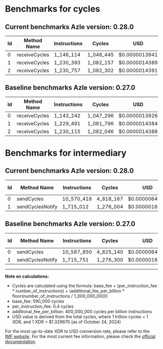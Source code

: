 # Benchmarks for cycles

## Current benchmarks Azle version: 0.28.0

| Id  | Method Name   | Instructions | Cycles    | USD           | USD/Million Calls | Change                          |
| --- | ------------- | ------------ | --------- | ------------- | ----------------- | ------------------------------- |
| 0   | receiveCycles | 1_146_114    | 1_048_445 | $0.0000013941 | $1.39             | <font color="red">+2_872</font> |
| 1   | receiveCycles | 1_230_393    | 1_082_157 | $0.0000014389 | $1.43             | <font color="red">+902</font>   |
| 2   | receiveCycles | 1_230_757    | 1_082_302 | $0.0000014391 | $1.43             | <font color="red">+642</font>   |

## Baseline benchmarks Azle version: 0.27.0

| Id  | Method Name   | Instructions | Cycles    | USD           | USD/Million Calls |
| --- | ------------- | ------------ | --------- | ------------- | ----------------- |
| 0   | receiveCycles | 1_143_242    | 1_047_296 | $0.0000013926 | $1.39             |
| 1   | receiveCycles | 1_229_491    | 1_081_796 | $0.0000014384 | $1.43             |
| 2   | receiveCycles | 1_230_115    | 1_082_046 | $0.0000014388 | $1.43             |

# Benchmarks for intermediary

## Current benchmarks Azle version: 0.28.0

| Id  | Method Name      | Instructions | Cycles    | USD           | USD/Million Calls | Change                             |
| --- | ---------------- | ------------ | --------- | ------------- | ----------------- | ---------------------------------- |
| 0   | sendCycles       | 10_570_418   | 4_818_167 | $0.0000064066 | $6.40             | <font color="green">-17_432</font> |
| 1   | sendCyclesNotify | 1_715_012    | 1_276_004 | $0.0000016967 | $1.69             | <font color="green">-739</font>    |

## Baseline benchmarks Azle version: 0.27.0

| Id  | Method Name      | Instructions | Cycles    | USD           | USD/Million Calls |
| --- | ---------------- | ------------ | --------- | ------------- | ----------------- |
| 0   | sendCycles       | 10_587_850   | 4_825_140 | $0.0000064158 | $6.41             |
| 1   | sendCyclesNotify | 1_715_751    | 1_276_300 | $0.0000016971 | $1.69             |

---

**Note on calculations:**

- Cycles are calculated using the formula: base_fee + (per_instruction_fee \* number_of_instructions) + (additional_fee_per_billion \* floor(number_of_instructions / 1_000_000_000))
- base_fee: 590_000 cycles
- per_instruction_fee: 0.4 cycles
- additional_fee_per_billion: 400_000_000 cycles per billion instructions
- USD value is derived from the total cycles, where 1 trillion cycles = 1 XDR, and 1 XDR = $1.329670 (as of October 24, 2024)

For the most up-to-date XDR to USD conversion rate, please refer to the [IMF website](https://www.imf.org/external/np/fin/data/rms_sdrv.aspx).
For the most current fee information, please check the [official documentation](https://internetcomputer.org/docs/current/developer-docs/gas-cost#execution).
